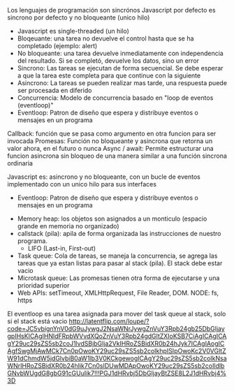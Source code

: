 Los lenguajes de programación son sincrónos
Javascript por defecto es sincrono por defecto y no bloqueante (unico hilo)
- Javascript es single-threaded (un hilo)
- Bloqeuante: una tarea no devuelve el control hasta que se ha completado (ejemplo: alert)
- No bloqueante: una tarea devuelve inmediatamente con independencia del resultado. Si se completó, devuelve los datos, sino un error
- Sincrono: Las tareas se ejecutan de forma secuencial. Se debe esperar a que la tarea este completa para que continue con la siguiente
- Asincrono: La tareas se pueden realizar mas tarde, una respuesta puede ser procesada en diferido
- Concurrencia: Modelo de concurrencia basado en "loop de eventos (eventloop)"
- Eventloop: Patron de diseño que espera y distribuye eventos o mensajes en un programa

Callback: función que se pasa como argumento en otra funcion para ser invocada
Promesas: Función no bloqueante y asincrona que retorna un valor ahora, en el futuro o nunca
Async / await: Permite estructurar una funcion asincrona sin bloqueo de una manera similar a una función sincrona ordinaria

Javascript es: asincrono y no bloqueante, con un bucle de eventos implementado con un unico hilo para sus interfaces


* Eventloop: Patron de diseño que espera y distribuye eventos o mensajes en un programa

- Memory heap: los objetos son asignados a un monticulo (espacio grande en memoria no organizado)
- callstack (pila): apila de forma organizada las instrucciones de nuestro programa.
  + LIFO (Last-in, First-out)
- Task queue: Cola de tareas, se maneja la concurrencia, se agrega las tareas que ya estan listas para pasar al stack (pila). El stack debe estar vacio
- Microtask queue: Las promesas tienen otra forma de ejecutarse y una prioridad superior
- Web APIs: setTimeout, XMLHttpRequest, File Reader, DOM. NODE: fs, https

El eventloop es una tarea asignada para mover del task queue al stack, solo si el stack está vacio
http://latentflip.com/loupe/?code=JC5vbignYnV0dG9uJywgJ2NsaWNrJywgZnVuY3Rpb24gb25DbGljaygpIHsKICAgIHNldFRpbWVvdXQoZnVuY3Rpb24gdGltZXIoKSB7CiAgICAgICAgY29uc29sZS5sb2coJ1lvdSBjbGlja2VkIHRoZSBidXR0b24hJyk7ICAgIAogICAgfSwgMjAwMCk7Cn0pOwoKY29uc29sZS5sb2coIkhpISIpOwoKc2V0VGltZW91dChmdW5jdGlvbiB0aW1lb3V0KCkgewogICAgY29uc29sZS5sb2coIkNsaWNrIHRoZSBidXR0b24hIik7Cn0sIDUwMDApOwoKY29uc29sZS5sb2coIldlbGNvbWUgdG8gbG91cGUuIik7!!!PGJ1dHRvbj5DbGljayBtZSE8L2J1dHRvbj4%3D
